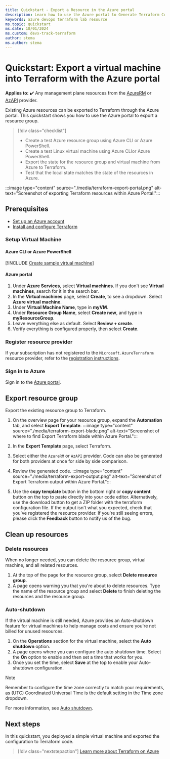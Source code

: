 ```yaml
---
title: Quickstart - Export a Resource in the Azure portal
description: Learn how to use the Azure portal to Generate Terraform Configurations
keywords: azure devops terraform lab resource
ms.topic: quickstart
ms.date: 10/01/2024
ms.custom: devx-track-terraform
author: stema
ms.author: stema
---
```


# Quickstart: Export a virtual machine into Terraform with the Azure portal

**Applies to:** :heavy_check_mark: Any management plane resources from the [AzureRM](https://registry.terraform.io/providers/hashicorp/azurerm/latest/docs) or [AzAPI](/azure/templates/) provider.

Existing Azure resources can be exported to Terraform through the Azure portal. This quickstart shows you how to use the Azure portal to export a resource group.

> [!div class="checklist"]
> * Create a test Azure resource group using Azure CLI or Azure PowerShell.
> * Create a test Linux virtual machine using Azure CLIor Azure PowerShell.
> * Export the state for the resource group and virtual machine from Azure to Terraform.
> * Test that the local state matches the state of the resources in Azure.

:::image type="content" source="./media/terraform-export-portal.png" alt-text="Screenshot of exporting Terraform resources within Azure Portal.":::

## Prerequisites

- [Set up an Azure account](https://azure.microsoft.com/)
- [Install and configure Terraform](/azure/developer/terraform/quickstart-configure)

### Setup Virtual Machine

#### Azure CLI or Azure PowerShell

[!INCLUDE [Create sample virtual machine](../includes/create-vm.md)]

#### Azure portal

1. Under **Azure Services**, select **Virtual machines**. If you don't see **Virtual machines**, search for it in the search bar.
1. In the **Virtual machines** page, select **Create**, to see a dropdown. Select **Azure virtual machine**.
1. Under **Virtual Machine Name**, type in **myVM**.
1. Under **Resource Group Name**, select **Create new**, and type in **myResourceGroup**.
1. Leave everything else as default. Select **Review + create**.
1. Verify everything is configured properly, then select **Create**.

### Register resource provider

If your subscription has not registered to the `Microsoft.AzureTerraform` resource provider, refer to the [registration instructions](/articles/terraform/azure-terraform-resource-provider/resource-provider-overview.md#registration).

### Sign in to Azure

Sign in to the [Azure portal](https://portal.azure.com/).

## Export resource group

Export the existing resource group to Terraform.

1. On the overview page for your resource group, expand the **Automation** tab, and select **Export Template**.
:::image type="content" source="./media/terraform-export-blade.png" alt-text="Screenshot of where to find Export Terraform blade within Azure Portal.":::

2. In the **Export Template** page, select Terraform.

3. Select either the `AzureRM` or `AzAPI` provider. Code can also be generated for both providers at once for side by side comparison.

4. Review the generated code.
:::image type="content" source="./media/terraform-export-output.png" alt-text="Screenshot of Export Terraform output within Azure Portal.":::

5. Use the **copy template** button in the bottom right or **copy content** button on the top to paste directly into your code editor. Alternatively, use the download button to get a ZIP folder with the terraform configuration file. If the output isn't what you expected, check that you've registered the resource provider. If you're still seeing errors, please click the **Feedback** button to notify us of the bug.

## Clean up resources

### Delete resources

When no longer needed, you can delete the resource group, virtual machine, and all related resources.

1. At the top of the page for the resource group, select **Delete resource group**. 
1. A page opens warning you that you're about to delete resources. Type the name of the resource group and select **Delete** to finish deleting the resources and the resource group.

### Auto-shutdown

If the virtual machine is still needed, Azure provides an Auto-shutdown feature for virtual machines to help manage costs and ensure you're not billed for unused resources.

1. On the **Operations** section for the virtual machine, select the **Auto shutdown** option.
1. A page opens where you can configure the auto shutdown time. Select the **On** option to enable and then set a time that works for you.
1. Once you set the time, select **Save**  at the top to enable your Auto-shutdown configuration.

> [!NOTE]
> Remember to configure the time zone correctly to match your requirements, as (UTC) Coordinated Universal Time is the default setting in the Time zone dropdown.

For more information, see [Auto shutdown](/azure/virtual-machines/auto-shutdown-vm).

## Next steps

In this quickstart, you deployed a simple virtual machine and exported the configuration to Terraform code.

> [!div class="nextstepaction"]
> [Learn more about Terraform on Azure](../overview.md)
